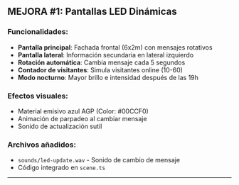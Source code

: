 
## MEJORA #1: Pantallas LED Dinámicas

### Funcionalidades:
- **Pantalla principal**: Fachada frontal (6x2m) con mensajes rotativos
- **Pantalla lateral**: Información secundaria en lateral izquierdo
- **Rotación automática**: Cambia mensaje cada 5 segundos
- **Contador de visitantes**: Simula visitantes online (10-60)
- **Modo nocturno**: Mayor brillo e intensidad después de las 19h

### Efectos visuales:
- Material emisivo azul AGP (Color: #00CCF0)
- Animación de parpadeo al cambiar mensaje
- Sonido de actualización sutil

### Archivos añadidos:
- `sounds/led-update.wav` - Sonido de cambio de mensaje
- Código integrado en `scene.ts`

---
